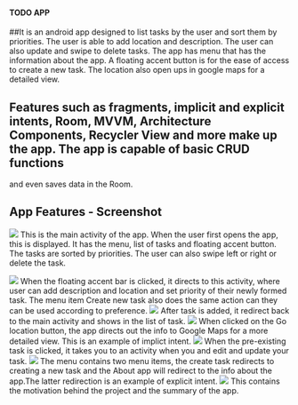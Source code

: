 #### TODO APP
##It is an android app designed to list tasks by the user and sort them by priorities. The user is able to add location and description. The user can also update and swipe to
delete tasks. The app has menu that has the information about the app. A floating accent button is for the ease of access to create a new task. The location also open ups in google maps
for a detailed view.

## Features such as fragments, implicit and explicit intents, Room, MVVM, Architecture Components, Recycler View and more make up the app. The app is capable of basic CRUD functions
and even saves data in the Room.

## App Features - Screenshot
![](MainActivity.png)
This is the main activity of the app. When the user first opens the app, this is displayed. It has the menu, list of tasks and floating accent button. The tasks are sorted by
priorities.
The user can also swipe left or right or delete the task.

![](AddNewTask.png)
When the floating accent bar is clicked, it directs to this activity, where user can add description and location and set priority of their newly formed task.
The menu item Create new task also does the same action can they can be used according to preference.
![](newtaskadded.png)
After task is added, it redirect back to the main activity and shows in the list of task.
![](Map.png)
When clicked on the Go location button, the app directs out the info to Google Maps for a more detailed view. This is an example of implict intent.
![](update.png)
When the pre-existing task is clicked, it takes you to an activity when you and edit and update your task.
![](menu.png)
The menu contains two menu items, the create task redirects to creating a new task and the About app will redirect to the info about the app.The latter redirection is an
example of explicit intent.
![](about_app.png)
This contains the motivation behind the project and the summary of the app.